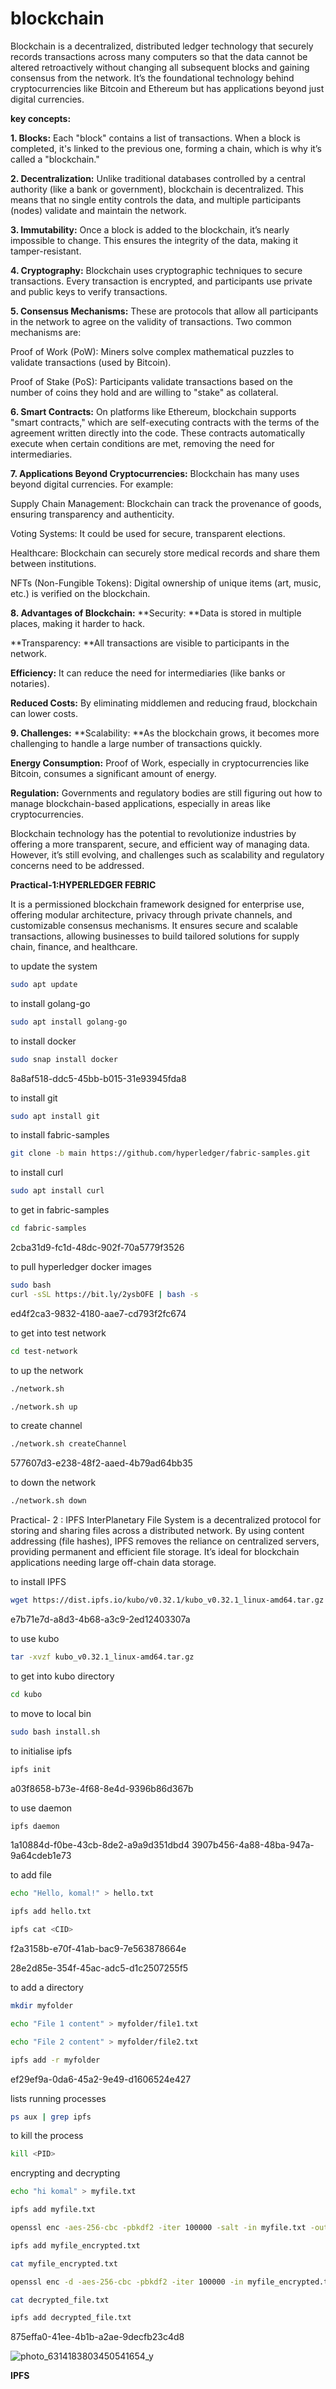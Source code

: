 # blockchain
Blockchain is a decentralized, distributed ledger technology that securely records transactions across many computers so that the data cannot be altered retroactively without changing all subsequent blocks and gaining consensus from the network. It’s the foundational technology behind cryptocurrencies like Bitcoin and Ethereum but has applications beyond just digital currencies.

**key concepts:**

**1. Blocks:**
Each "block" contains a list of transactions. When a block is completed, it's linked to the previous one, forming a chain, which is why it’s called a "blockchain."

**2. Decentralization:**
Unlike traditional databases controlled by a central authority (like a bank or government), blockchain is decentralized. This means that no single entity controls the data, and multiple participants (nodes) validate and maintain the network.

**3. Immutability:**
Once a block is added to the blockchain, it’s nearly impossible to change. This ensures the integrity of the data, making it tamper-resistant.

**4. Cryptography:**
Blockchain uses cryptographic techniques to secure transactions. Every transaction is encrypted, and participants use private and public keys to verify transactions.

**5. Consensus Mechanisms:**
These are protocols that allow all participants in the network to agree on the validity of transactions. Two common mechanisms are:

Proof of Work (PoW): Miners solve complex mathematical puzzles to validate transactions (used by Bitcoin).

Proof of Stake (PoS): Participants validate transactions based on the number of coins they hold and are willing to "stake" as collateral.

**6. Smart Contracts:**
On platforms like Ethereum, blockchain supports "smart contracts," which are self-executing contracts with the terms of the agreement written directly into the code. These contracts automatically execute when certain conditions are met, removing the need for intermediaries.

**7. Applications Beyond Cryptocurrencies:**
Blockchain has many uses beyond digital currencies. For example:

Supply Chain Management: Blockchain can track the provenance of goods, ensuring transparency and authenticity.

Voting Systems: It could be used for secure, transparent elections.

Healthcare: Blockchain can securely store medical records and share them between institutions.

NFTs (Non-Fungible Tokens): Digital ownership of unique items (art, music, etc.) is verified on the blockchain.

**8. Advantages of Blockchain:**
**Security: **Data is stored in multiple places, making it harder to hack.

**Transparency: **All transactions are visible to participants in the network.

**Efficiency:** It can reduce the need for intermediaries (like banks or notaries).

**Reduced Costs:** By eliminating middlemen and reducing fraud, blockchain can lower costs.

**9. Challenges:**
**Scalability: **As the blockchain grows, it becomes more challenging to handle a large number of transactions quickly.

**Energy Consumption:** Proof of Work, especially in cryptocurrencies like Bitcoin, consumes a significant amount of energy.

**Regulation:** Governments and regulatory bodies are still figuring out how to manage blockchain-based applications, especially in areas like cryptocurrencies.

Blockchain technology has the potential to revolutionize industries by offering a more transparent, secure, and efficient way of managing data. However, it’s still evolving, and challenges such as scalability and regulatory concerns need to be addressed.

**Practical-1:HYPERLEDGER FEBRIC**


It is a permissioned blockchain framework designed for enterprise use, offering modular architecture, privacy through private channels, and customizable consensus mechanisms. It ensures secure and scalable transactions, allowing businesses to build tailored solutions for supply chain, finance, and healthcare.

to update the system
```bash
sudo apt update
```
to install golang-go

```bash
sudo apt install golang-go
```
to install docker
```bash
sudo snap install docker
```
8a8af518-ddc5-45bb-b015-31e93945fda8

to install git
```bash
sudo apt install git
```
to install fabric-samples
```bash
git clone -b main https://github.com/hyperledger/fabric-samples.git
```
to install curl
```bash
sudo apt install curl
```
to get in fabric-samples
```bash
cd fabric-samples
```
2cba31d9-fc1d-48dc-902f-70a5779f3526

to pull hyperledger docker images
```bash
sudo bash
curl -sSL https://bit.ly/2ysbOFE | bash -s
```

ed4f2ca3-9832-4180-aae7-cd793f2fc674

to get into test network
```bash
cd test-network
```
to up the network
```bash
./network.sh
```
```bash
./network.sh up
```
to create channel
```bash
./network.sh createChannel
```

577607d3-e238-48f2-aaed-4b79ad64bb35

to down the network
```bash
./network.sh down
```



Practical- 2 : IPFS
InterPlanetary File System is a decentralized protocol for storing and sharing files across a distributed network. By using content addressing (file hashes), IPFS removes the reliance on centralized servers, providing permanent and efficient file storage. It’s ideal for blockchain applications needing large off-chain data storage.

to install IPFS
```bash
wget https://dist.ipfs.io/kubo/v0.32.1/kubo_v0.32.1_linux-amd64.tar.gz
```
e7b71e7d-a8d3-4b68-a3c9-2ed12403307a

to use kubo
```bash
tar -xvzf kubo_v0.32.1_linux-amd64.tar.gz
```
to get into kubo directory
```bash
cd kubo
```
to move to local bin
```bash
sudo bash install.sh
```
to initialise ipfs
```bash
ipfs init
```
a03f8658-b73e-4f68-8e4d-9396b86d367b

to use daemon
```bash
ipfs daemon
```
1a10884d-f0be-43cb-8de2-a9a9d351dbd4 3907b456-4a88-48ba-947a-9a64cdeb1e73

to add file
```bash
echo "Hello, komal!" > hello.txt
```
```bash
ipfs add hello.txt
```
```bash
ipfs cat <CID>
```
f2a3158b-e70f-41ab-bac9-7e563878664e

28e2d85e-354f-45ac-adc5-d1c2507255f5

to add a directory
```bash
mkdir myfolder
```
```bash
echo "File 1 content" > myfolder/file1.txt
```
```bash
echo "File 2 content" > myfolder/file2.txt
```
```bash
ipfs add -r myfolder
```
ef29ef9a-0da6-45a2-9e49-d1606524e427

lists running processes
```bash
ps aux | grep ipfs
```
to kill the process
```bash
kill <PID>
```
encrypting and decrypting
```bash
echo "hi komal" > myfile.txt
```
```bash
ipfs add myfile.txt
```
```bash
openssl enc -aes-256-cbc -pbkdf2 -iter 100000 -salt -in myfile.txt -out myfile_encrypted.txt -pass pass:yourpassword
```
```bash
ipfs add myfile_encrypted.txt
```
```bash
cat myfile_encrypted.txt
```
```bash
openssl enc -d -aes-256-cbc -pbkdf2 -iter 100000 -in myfile_encrypted.txt -out decrypted_file.txt -pass pass:yourpassword
```
```bash
cat decrypted_file.txt
```
```bash
ipfs add decrypted_file.txt
```
875effa0-41ee-4b1b-a2ae-9decfb23c4d8




   ![photo_6314183803450541654_y](https://github.com/user-attachments/assets/cd7b4be2-d904-4a26-a988-33c1b4f2f4fe)


**IPFS**
